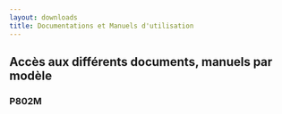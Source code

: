 ```yaml
---
layout: downloads
title: Documentations et Manuels d'utilisation
---
```


## Accès aux différents documents, manuels par modèle

### P802M
